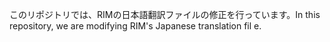 このリポジトリでは、RIMの日本語翻訳ファイルの修正を行っています。In this repository, we are modifying RIM's Japanese translation fil    e.
